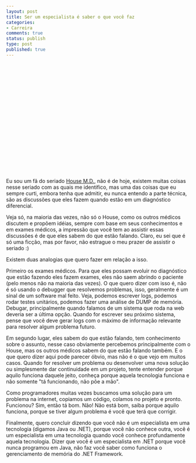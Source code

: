 ```yaml
---
layout: post
title: Ser um especialista é saber o que você faz
categories:
- Carreira
comments: true
status: publish
type: post
published: true
---
```

<object width="400" height="300"><param name="allowfullscreen" value="true" /><param name="allowscriptaccess" value="always" /><param name="movie" value="http://vimeo.com/moogaloop.swf?clip_id=13711294&server=vimeo.com&show_title=1&show_byline=1&show_portrait=0&color=&fullscreen=1" /><embed src="http://vimeo.com/moogaloop.swf?clip_id=13711294&server=vimeo.com&show_title=1&show_byline=1&show_portrait=0&color=&fullscreen=1" type="application/x-shockwave-flash" allowfullscreen="true" allowscriptaccess="always" width="400" height="300" /></object>

<p>Eu sou um fã do seriado <a href="http://uc.globo.com/house/">House M.D.</a>, não é de hoje, existem muitas coisas nesse seriado com as quais me identifico, mas uma das coisas que eu sempre curti, embora tenha que admitir, eu nunca entendo a parte técnica, são as discussões que eles fazem quando estão em um diagnóstico diferencial.</p>  <p>Veja só, na maioria das vezes, não só o House, como os outros médicos discutem e propõem idéias, sempre com base em seus conhecimentos e em exames médicos, a impressão que você tem ao assistir essas discussões é de que eles sabem do que estão falando. Claro, eu sei que é só uma ficção, mas por favor, não estrague o meu prazer de assistir o seriado :)</p>  <p>Existem duas analogias que quero fazer em relação a isso.</p>  <p>Primeiro os exames médicos. Para que eles possam evoluir no diagnóstico que estão fazendo eles fazem exames, eles não saem abrindo o paciente (pelo menos não na maioria das vezes). O que quero dizer com isso é, não é só usando o debugger que resolvemos problemas, isso, geralmente é um sinal de um software mal feito. Veja, podemos escrever logs, podemos rodar testes unitários, podemos fazer uma análise de DUMP de memória. Debugar, principalmente quando falamos de um sistema que roda na web deveria ser a última opção. Quando for escrever seu próximo sistema, pense que você deve gerar logs com o máximo de informação relevante para resolver algum problema futuro.</p>  <p>Em segundo lugar, eles sabem do que estão falando, tem conhecimento sobre o assunto, nesse caso obviamente percebemos principalmente com o House, mas os outros médicos sabem do que estão falando também. E o que quero dizer aqui pode parecer óbvio, mas não é o que vejo em muitos casos. Quando for resolver um problema ou desenvolver uma nova solução ou simplesmente dar continuidade em um projeto, tente entender porque aquilo funciona daquele jeito, conheça porque aquela tecnologia funciona e não somente "tá funcionando, não põe a mão".</p>  <p>Como programadores muitas vezes buscamos uma solução para um problema na internet, copiamos um código, colamos no projeto e pronto. Funcionou? Sim, então tá bom. Não! Não está bom, saiba porque aquilo funciona, porque se tiver algum problema é você que terá que corrigir.</p>  <p>Finalmente, quero concluir dizendo que você não é um especialista em uma tecnologia (digamos Java ou .NET), porque você não conhece outra, você é um especialista em uma tecnologia quando você conhece profundamente aquela tecnologia. Dizer que você é um especialista em .NET porque você nunca programou em Java, não faz você saber como funciona o gerenciamento de memória do .NET Framework.</p>
